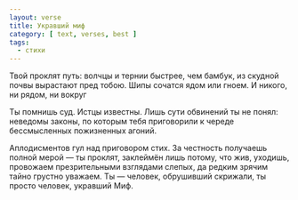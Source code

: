 ```yaml
---
layout: verse
title: Укравший миф
category: [ text, verses, best ]
tags:
  - стихи
---
```

Твой проклят путь:
волчцы и тернии
    быстрее, чем бамбук,
из скудной почвы
    вырастают пред тобою.
Шипы сочатся ядом
    или гноем.
И никого,
    ни рядом,
        ни вокруг

Ты помнишь суд.
Истцы известны.
Лишь сути обвинений
    ты не понял:
неведомы законы,
    по которым
тебя приговорили
    к череде
бессмысленных
    пожизненных агоний.

Аплодисментов гул
    над приговором стих.
За честность получаешь
    полной мерой —
ты проклят, заклеймён
лишь потому, что жив,
уходишь, провожаем
    презрительными
        взглядами слепых,
да редким зрячим
    тайно грустно уважаем.
Ты — человек,
    обрушивший скрижали,
ты просто человек,
    укравший Миф.
